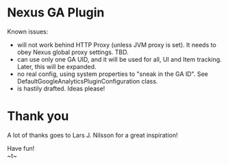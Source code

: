 Nexus GA Plugin
===============

Known issues:

* will not work behind HTTP Proxy (unless JVM proxy is set). It needs to obey Nexus global proxy settings. TBD.
* can use only one GA UID, and it will be used for all, UI and Item tracking. Later, this will be expanded.
* no real config, using system properties to "sneak in the GA ID". See DefaultGoogleAnalyticsPluginConfiguration class.
* is hastily drafted. Ideas please!

Thank you
=========

A lot of thanks goes to Lars J. Nilsson for a great inspiration!

Have fun!  
~t~

